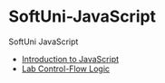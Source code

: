 # SoftUni-JavaScript
SoftUni JavaScript 

* [Introduction to JavaScript] 
* [Lab Control-Flow Logic]



[Introduction to JavaScript]: <https://github.com/MilenKunchev/JavaScript-SoftUni/tree/master/Introduction%20to%20JavaScript>
[Lab Control-Flow Logic]:<https://github.com/MilenKunchev/JavaScript-SoftUni/tree/master/Lab%20Control-Flow%20Logic>

